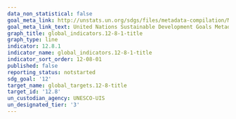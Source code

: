 ```yaml
---
data_non_statistical: false
goal_meta_link: http://unstats.un.org/sdgs/files/metadata-compilation/Metadata-Goal-12.pdf
goal_meta_link_text: United Nations Sustainable Development Goals Metadata (pdf 782kB)
graph_title: global_indicators.12-8-1-title
graph_type: line
indicator: 12.8.1
indicator_name: global_indicators.12-8-1-title
indicator_sort_order: 12-08-01
published: false
reporting_status: notstarted
sdg_goal: '12'
target_name: global_targets.12-8-title
target_id: '12.8'
un_custodian_agency: UNESCO-UIS
un_designated_tier: '3'
---
```

